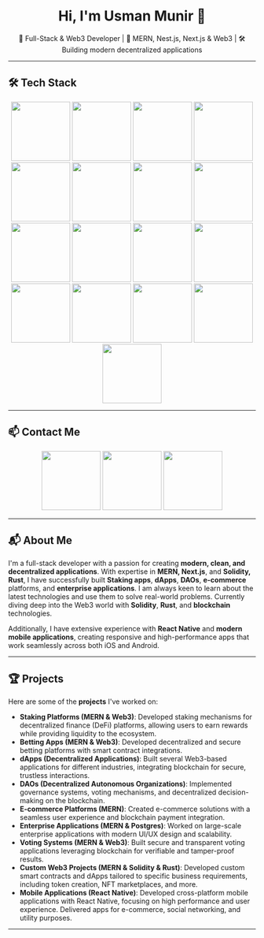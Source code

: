 <h1 align="center">Hi, I'm Usman Munir 👋</h1>

<p align="center">🚀 Full-Stack & Web3 Developer | 🧠 MERN, Nest.js, Next.js & Web3 | 🛠️ Building modern decentralized applications</p>

---

## 🛠 Tech Stack

<p align="center">
  <!-- Frontend -->
  <img src="https://img.shields.io/badge/React-20232A?style=for-the-badge&logo=react&logoColor=61DAFB" width="120"/>
  <img src="https://img.shields.io/badge/Next.js-000000?style=for-the-badge&logo=nextdotjs&logoColor=white" width="120"/>
  <img src="https://img.shields.io/badge/Redux-593D88?style=for-the-badge&logo=redux&logoColor=white" width="120"/>
  <img src="https://img.shields.io/badge/TailwindCSS-38B2AC?style=for-the-badge&logo=tailwind-css&logoColor=white" width="120"/>

  <!-- Mobile -->
  <img src="https://img.shields.io/badge/React_Native-20232A?style=for-the-badge&logo=react&logoColor=61DAFB" width="120"/>

  <!-- Backend -->
  <img src="https://img.shields.io/badge/Node.js-339933?style=for-the-badge&logo=nodedotjs&logoColor=white" width="120"/>
  <img src="https://img.shields.io/badge/Express.js-404D59?style=for-the-badge" width="120"/>
  <img src="https://img.shields.io/badge/Rust-000000?style=for-the-badge&logo=rust&logoColor=white" width="120"/>

  <!-- Database -->
  <img src="https://img.shields.io/badge/MongoDB-4EA94B?style=for-the-badge&logo=mongodb&logoColor=white" width="120"/>
  <img src="https://img.shields.io/badge/PostgreSQL-336791?style=for-the-badge&logo=postgresql&logoColor=white" width="120"/>
  <img src="https://img.shields.io/badge/Prisma-2D3748?style=for-the-badge&logo=prisma&logoColor=white" width="120"/>
  <img src="https://img.shields.io/badge/Mongoose-8800E0?style=for-the-badge&logo=mongoose&logoColor=white" width="120"/>

  <!-- Blockchain -->
  <img src="https://img.shields.io/badge/Solidity-363636?style=for-the-badge&logo=solidity&logoColor=white" width="120"/>
  <img src="https://img.shields.io/badge/Hardhat-F9DC3E?style=for-the-badge&logo=ethereum&logoColor=black" width="120"/>
  <img src="https://img.shields.io/badge/Ethers.js-3C3C3D?style=for-the-badge&logo=ethereum&logoColor=white" width="120"/>
  <img src="https://img.shields.io/badge/IPFS-65C2CB?style=for-the-badge&logo=ipfs&logoColor=white" width="120"/>
  <img src="https://img.shields.io/badge/MetaMask-F6851B?style=for-the-badge&logo=metamask&logoColor=white" width="120"/>
</p>

---

## 📫 Contact Me

<p align="center">
  <a href="https://hamayun.netlify.app" target="_blank"><img src="https://img.shields.io/badge/Portfolio-000?style=for-the-badge&logo=vercel&logoColor=white" width="120"/></a>
  <a href="mailto:hamayunsafdar1947@gmail.com"><img src="https://img.shields.io/badge/Email-D14836?style=for-the-badge&logo=gmail&logoColor=white" width="120"/></a>
  <a href="https://www.linkedin.com/in/hamayun-safdar-gill-692706182/" target="_blank"><img src="https://img.shields.io/badge/LinkedIn-0077B5?style=for-the-badge&logo=linkedin&logoColor=white" width="120"/></a>
</p>

---

## 📬 About Me

I'm a full-stack developer with a passion for creating **modern, clean, and decentralized applications**. With expertise in **MERN, Next.js**, and **Solidity, Rust**, I have successfully built **Staking apps**, **dApps**, **DAOs**, **e-commerce** platforms, and **enterprise applications**. I am always keen to learn about the latest technologies and use them to solve real-world problems. Currently diving deep into the Web3 world with **Solidity**, **Rust**, and **blockchain** technologies.

Additionally, I have extensive experience with **React Native** and **modern mobile applications**, creating responsive and high-performance apps that work seamlessly across both iOS and Android.

---

## 🏆 Projects

Here are some of the **projects** I've worked on:


- **Staking Platforms (MERN & Web3)**: Developed staking mechanisms for decentralized finance (DeFi) platforms, allowing users to earn rewards while providing liquidity to the ecosystem.
- **Betting Apps (MERN & Web3)**: Developed decentralized and secure betting platforms with smart contract integrations.
- **dApps (Decentralized Applications)**: Built several Web3-based applications for different industries, integrating blockchain for secure, trustless interactions.
- **DAOs (Decentralized Autonomous Organizations)**: Implemented governance systems, voting mechanisms, and decentralized decision-making on the blockchain.
- **E-commerce Platforms (MERN)**: Created e-commerce solutions with a seamless user experience and blockchain payment integration.
- **Enterprise Applications (MERN & Postgres)**: Worked on large-scale enterprise applications with modern UI/UX design and scalability.
- **Voting Systems (MERN & Web3)**: Built secure and transparent voting applications leveraging blockchain for verifiable and tamper-proof results.
- **Custom Web3 Projects (MERN & Solidity & Rust)**: Developed custom smart contracts and dApps tailored to specific business requirements, including token creation, NFT marketplaces, and more.
- **Mobile Applications (React Native)**: Developed cross-platform mobile applications with React Native, focusing on high performance and user experience. Delivered apps for e-commerce, social networking, and utility purposes.

---
